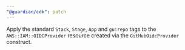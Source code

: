 ```yaml
---
"@guardian/cdk": patch
---
```


Apply the standard `Stack`, `Stage`, `App` and `gu:repo` tags to the `AWS::IAM::OIDCProvider` resource
created via the `GitHubOidcProvider` construct.
